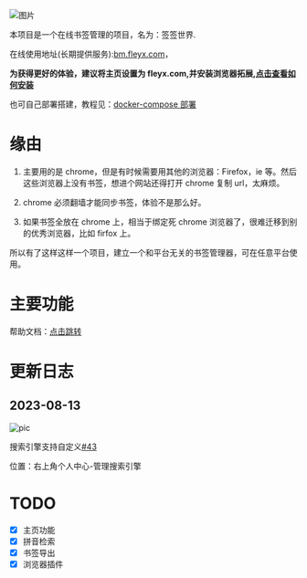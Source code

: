 ![图片](https://s3.fleyx.com/picbed/2022/12/4e9610d8b1289b6e604c205a80fb3ea5.png)

本项目是一个在线书签管理的项目，名为：签签世界.

在线使用地址(长期提供服务):[bm.fleyx.com](https://bm.fleyx.com)，

**为获得更好的体验，建议将主页设置为 fleyx.com,并安装浏览器拓展,[点击查看如何安装](https://blog.fleyx.com/blog/detail/20220329/#%e6%b5%8f%e8%a7%88%e5%99%a8%e6%8f%92%e4%bb%b6)**

也可自己部署搭建，教程见：[docker-compose 部署](https://github.com/FleyX/bookmark/blob/master/DEPLOY.md)

# 缘由

1. 主要用的是 chrome，但是有时候需要用其他的浏览器：Firefox，ie 等。然后这些浏览器上没有书签，想进个网站还得打开 chrome 复制 url，太麻烦。

2. chrome 必须翻墙才能同步书签，体验不是那么好。

3. 如果书签全放在 chrome 上，相当于绑定死 chrome 浏览器了，很难迁移到别的优秀浏览器，比如 firfox 上。

所以有了这样这样一个项目，建立一个和平台无关的书签管理器，可在任意平台使用。

# 主要功能

帮助文档：[点击跳转](https://blog.fleyx.com/blog/detail/20220329/)

# 更新日志

## 2023-08-13

![pic](https://s3.fleyx.com/picbed/2023/08/Snipaste_2023-08-13_15-01-20.png)

搜索引擎支持自定义[#43](https://github.com/FleyX/bookmark/issues/43)

位置：右上角个人中心-管理搜索引擎

# TODO

- [x] 主页功能
- [x] 拼音检索
- [x] 书签导出
- [x] 浏览器插件
